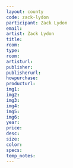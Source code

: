 ```yaml
---
layout: county 
code: zack-lydon
participant: Zack Lydon
email: 
artist: Zack Lydon
title: 
room: 
type: 
room: 
artisturl: 
publisher: 
publisherurl: 
howpurchase: 
producturl: 
img1: 
img2: 
img3: 
img4: 
img5: 
img6: 
year: 
price: 
desc: 
size: 
color: 
specs: 
temp_notes: 
---
```

